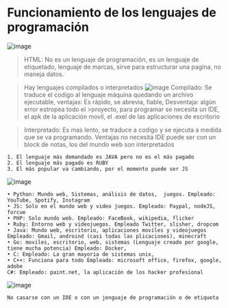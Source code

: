 # Funcionamiento de los lenguajes de programación
![image](https://user-images.githubusercontent.com/82009638/192127849-de850423-cce0-45ae-94ee-d8018457a21d.png)
> HTML: No es un lenguaje de programación, es un lenguaje de etiquetado, lenguaje de marcas, sirve para estructurar una pagina, no maneja datos.

>Hay lenguajes compilados o interpretados
>![image](https://user-images.githubusercontent.com/82009638/192127865-c47b3156-0eb5-4962-84fb-3e45cb27f175.png)
>Compilado: Se traduce el codigo al lenguaje máquina quedando un archivo ejecutable, ventajas: Es rápido, se abrevia, fiable,  Desventaja: algún error estropea todo el >proyecto, para programar se necesita un IDE, el apk de la aplicación movil, el .exel de las aplicaciones de escritorio

> Interpretado: Es mas lento, se traduce a codigo y se ejecuta a medida que se va programando. Ventajas no necesita IDE puede ser con un block de notas, los del mundo web son interpretados

	1. El lenguaje más demandado es JAVA pero no es el más pagado
	2. El lenguaje más pagado es RUBY 
	3. El más popular va cambiando, por el momento puede ser JS

![image](https://user-images.githubusercontent.com/82009638/192127873-7adf5316-8f2b-44c9-8b1a-721c3c24fc86.png)

	• Python: Mundo web, Sistemas, análisis de datos,  juegos. Empleado: YouTube, Spotify, Instagram
	• JS: Solo en el mundo web y video juegos. Empleado: Paypal, nodeJS, forcue
	• PHP: Solo mundo web. Empleado: FaceBook, wikipedia, flicker
	• Ruby: Entorno web y videojuegos. Empleado Twitter, slisher, dropcom
	• Java: Mundo web, escritorio, aplicaciones moviles y videojuegos Empleado: Gmail, androind (casi todas las plicaciones), minecraft
	• Go: moviles, escritorio, web, sistemas (Lenguaje creado por google, tiene mucha potencia) Empleado: Docker, 
	• C: Empleado: La gran mayoria de sistemas unix, 
	• C++: Funciona para todo Empleado: microsoft office, firefox, google, adobe
	C#: Empleado: paint.net, la aplicación de los hacker profesional

![image](https://user-images.githubusercontent.com/82009638/192127888-7bc573d7-bb99-4d6c-8a99-da64a568b9ed.png)

	No casarse con un IDE o con un jenguaje de programación o de etiqueta


